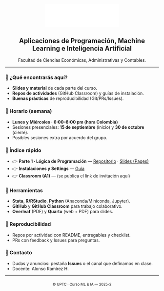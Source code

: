 <!-- Banner / Logo -->
<p align="center">
  <img src="./assets/log_uptc_acred_neg.png" alt="UPTC ML-IA" width="240">
</p>

<h2 align="center">Aplicaciones de Programación, Machine Learning e Inteligencia Artificial</h2>
<p align="center">
 Facultad de Ciencias Económicas, Administrativas y Contables.
</p>

---

### 🚀 ¿Qué encontrarás aquí?
- **Slides y material** de cada parte del curso.
- **Repos de actividades** (GitHub Classroom) y guías de instalación.
- **Buenas prácticas** de reproducibilidad (Git/PRs/Issues).

### 📅 Horario (semana)
- **Lunes y Miércoles · 6:00–8:00 pm (hora Colombia)**  
- Sesiones presenciales: **15 de septiembre** (inicio) y **30 de octubre** (cierre).  
- Posibles sesiones extra por acuerdo del grupo.

### 🧭 Índice rápido
- 👉 **Parte 1 · Lógica de Programación** — [Repositorio](https://github.com/UPTC-ML-IA-2025-2/part_1_programing_logic) · [Slides (Pages)](https://UPTC-ML-IA-2025-2.github.io/part_1_programing_logic/)
- 👉 **Instalaciones y Settings** — [Guía](https://github.com/UPTC-ML-IA-2025-2/instalaciones)
- 👉 **Classroom (A1)** — (se publica el link de invitación aquí)

### 🧰 Herramientas
- **Stata**, **R/RStudio**, **Python** (Anaconda/Miniconda, Jupyter).
- **GitHub** y **GitHub Classroom** para trabajo colaborativo.
- **Overleaf** (PDF) y **Quarto** (web + PDF) para slides.

### 🧪 Reproducibilidad
- Repos por actividad con README, entregables y checklist.
- PRs con feedback y Issues para preguntas.

### 📣 Contacto
- Dudas y anuncios: pestaña **Issues** o el canal que definamos en clase.
- Docente: Alonso Ramírez H.

---

<p align="center">
  <sub>© UPTC · Curso ML & IA — 2025-2</sub>
</p>
